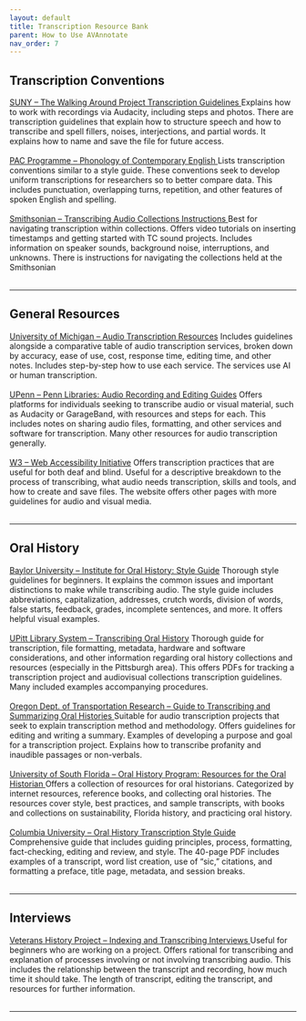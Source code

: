 ```yaml
---
layout: default
title: Transcription Resource Bank
parent: How to Use AVAnnotate
nav_order: 7
---
```


## Transcription Conventions
[SUNY – The Walking Around Project Transcription Guidelines
](http://www.psychology.sunysb.edu/sbrennan-/wacpublic/Transcription%20Guidelines.pdf)Explains how to work with recordings via Audacity, including steps and photos. There are transcription guidelines that explain how to structure speech and how to transcribe and spell fillers, noises, interjections, and partial words. It explains how to name and save the file for future access.
<br><br>
[PAC Programme – Phonology of Contemporary English
](https://www.pacprogramme.net/Transcription-conventions)Lists transcription conventions similar to a style guide. These conventions seek to develop uniform transcriptions for researchers so to better compare data. This includes punctuation, overlapping turns, repetition, and other features of spoken English and spelling.
<br><br>
[Smithsonian – Transcribing Audio Collections Instructions
](https://transcription.si.edu/audioinstructions)Best for navigating transcription within collections. Offers video tutorials on inserting timestamps and getting started with TC sound projects. Includes information on speaker sounds, background noise, interruptions, and unknowns. There is instructions for navigating the collections held at the Smithsonian
<br><br>

---

## General Resources
[University of Michigan – Audio Transcription Resources](https://guides.lib.umich.edu/c.php?g=839924&p=6982326)
Includes guidelines alongside a comparative table of audio transcription services, broken down by accuracy, ease of use, cost, response time, editing time, and other notes. Includes step-by-step how to use each service. The services use AI or human transcription.
<br><br>
[UPenn – Penn Libraries: Audio Recording and Editing Guides](https://guides.library.upenn.edu/audio/overview)
Offers platforms for individuals seeking to transcribe audio or visual material, such as Audacity or GarageBand, with resources and steps for each. This includes notes on sharing audio files, formatting, and other services and software for transcription. Many other resources for audio transcription generally.
<br><br>
[W3 – Web Accessibility Initiative](https://www.w3.org/WAI/media/av/transcripts/)
Offers transcription practices that are useful for both deaf and blind. Useful for a descriptive breakdown to the process of transcribing, what audio needs transcription, skills and tools, and how to create and save files. The website offers other pages with more guidelines for audio and visual media.
<br><br>

---

## Oral History
[Baylor University – Institute for Oral History: Style Guide](https://library.web.baylor.edu/oralhistory)
Thorough style guidelines for beginners. It explains the common issues and important distinctions to make while transcribing audio. The style guide includes abbreviations, capitalization, addresses, crutch words, division of words, false starts, feedback, grades, incomplete sentences, and more. It offers helpful visual examples.
<br><br>
[UPitt Library System – Transcribing Oral History](https://pitt.libguides.com/oralhistorytoolkit/transcribing)
Thorough guide for transcription, file formatting, metadata, hardware and software considerations, and other information regarding oral history collections and resources (especially in the Pittsburgh area). This offers PDFs for tracking a transcription project and audiovisual collections transcription guidelines. Many included examples accompanying procedures.
<br><br>
[Oregon Dept. of Transportation Research – Guide to Transcribing and Summarizing Oral Histories
](https://www.oregon.gov/odot/Programs/ResearchDocuments/guide_to_transcribing_and_summarizing_oral_histories.pdf)Suitable for audio transcription projects that seek to explain transcription method and methodology. Offers guidelines for editing and writing a summary. Examples of developing a purpose and goal for a transcription project. Explains how to transcribe profanity and inaudible passages or non-verbals.
<br><br>
[University of South Florida – Oral History Program: Resources for the Oral Historian
](https://guides.lib.usf.edu/c.php?g=5770&p=25631)Offers a collection of resources for oral historians. Categorized by internet resources, reference books, and collecting oral histories. The resources cover style, best practices, and sample transcripts, with books and collections on sustainability, Florida history, and practicing oral history.
<br><br>
[Columbia University – Oral History Transcription Style Guide
](https://static1.squarespace.com/static/575a10ba27d4bd5d7300a207/t/621cf621281bcd63d23a3dde/1646065186028/CCOHR+Transcript+Style+Guide+2022.pdfhttps:/static1.squarespace.com/static/575a10ba27d4bd5d7300a207/t/621cf621281bcd63d23a3dde/1646065186028/CCOHR+Transcript+Style+Guide+2022.pdf)Comprehensive guide that includes guiding principles, process, formatting, fact-checking, editing and review, and style. The 40-page PDF includes examples of a transcript, word list creation, use of “sic,” citations, and formatting a preface, title page, metadata, and session breaks.
<br><br>

---

## Interviews
[Veterans History Project – Indexing and Transcribing Interviews
](https://www.loc.gov/programs/veterans-history-project/how-to-participate/transcribing-interviews/)Useful for beginners who are working on a project. Offers rational for transcribing and explanation of processes involving or not involving transcribing audio. This includes the relationship between the transcript and recording, how much time it should take. The length of transcript, editing the transcript, and resources for further information.
<br><br>

---



